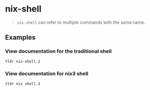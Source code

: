 # nix-shell

> `nix-shell` can refer to multiple commands with the same name.

## Examples

### View documentation for the traditional shell

```bash
tldr nix-shell.2
```

### View documentation for nix3 shell

```bash
tldr nix shell.3
```
